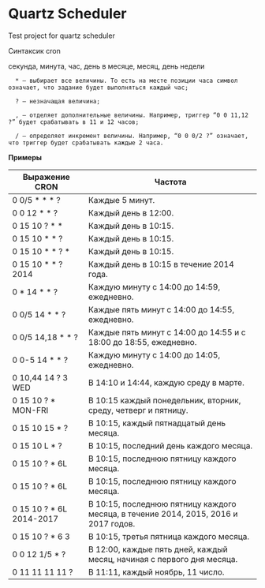 # Quartz Scheduler
Test project for quartz scheduler

Синтаксик cron

секунда, минута, час, день в месяце, месяц, день недели

      * — выбирает все величины. То есть на месте позиции часа символ означает, что задание будет выполняться каждый час;
      
      ? — незначащая величина;
      
      , — отделяет дополнительные величины. Например, триггер “0 0 11,12 ?” будет срабатывать в 11 и 12 часов;
      
      / — определяет инкремент величины. Например, “0 0 0/2 ?” означает, что триггер будет срабатывать каждые 2 часа.
      
**Примеры**	  

| Выражение CRON            | Частота                                                                              |
| ------------------------- | ------------------------------------------------------------------------------------ |
| 0 0/5 * * * ?   			| Каждые 5 минут.                                                                      |
| 0 0 12 * * ?			    | Каждый день в 12:00.                                                                 |
| 0 15 10 ? * *				| Каждый день в 10:15.                                                                 |
| 0 15 10 * * ?				| Каждый день в 10:15.                                                                 |
| 0 15 10 * * ? *			| Каждый день в 10:15.                                                                 |
| 0 15 10 * * ? 2014		| Каждый день в 10:15 в течение 2014 года.                                             |
| 0 * 14 * * ?				| Каждую минуту с 14:00 до 14:59, ежедневно.                                           |
| 0 0/5 14 * * ?			| Каждые пять минут с 14:00 до 14:55, ежедневно.                                       |
| 0 0/5 14,18 * * ?			| Каждые пять минут с 14:00 до 14:55 и с 18:00 до 18:55, ежедневно.                    |
| 0 0-5 14 * * ?			| Каждую минуту с 14:00 до 14:05, ежедневно.                                           |
| 0 10,44 14 ? 3 WED		| В 14:10 и 14:44, каждую среду в марте.                                               |
| 0 15 10 ? * MON-FRI		| В 10:15 каждый понедельник, вторник, среду, четверг и пятницу.                       |
| 0 15 10 15 * ?			| В 10:15, каждый пятнадцатый день месяца.                                             |
| 0 15 10 L * ?				| В 10:15, последний день каждого месяца.                                              |
| 0 15 10 ? * 6L			| В 10:15, последнюю пятницу каждого месяца.                                           |
| 0 15 10 ? * 6L			| В 10:15, последнюю пятницу каждого месяца.                                           |
| 0 15 10 ? * 6L 2014-2017	| В 10:15, последнюю пятницу каждого месяца, в течение 2014, 2015, 2016 и 2017 годов.  |
| 0 15 10 ? * 6 3			| В 10:15, третья пятница каждого месяца.                                              |
| 0 0 12 1/5 * ?			| В 12:00, каждые пять дней, каждый месяц, начиная с первого дня месяца.               |
| 0 11 11 11 11 ?			| В 11:11, каждый ноябрь, 11 число.                                                    |
